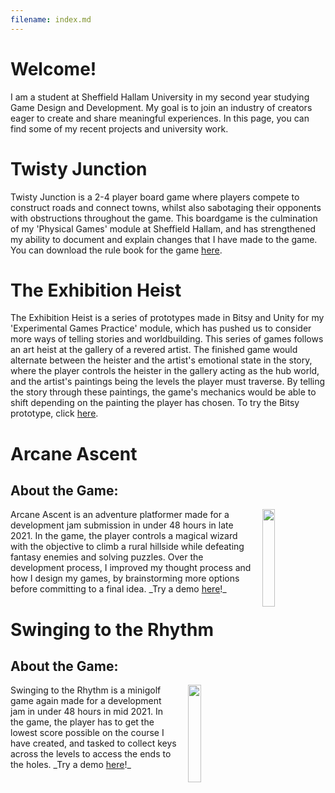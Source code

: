```yaml
---
filename: index.md
--- 
```


# Welcome!
I am a student at Sheffield Hallam University in my second year studying Game Design and Development. My goal is to join an industry of creators eager to create and share meaningful experiences. In this page, you can find some of my recent projects and university work.

# Twisty Junction
Twisty Junction is a 2-4 player board game where players compete to construct roads and connect towns, whilst also sabotaging their opponents with obstructions throughout the game. This boardgame is the culmination of my 'Physical Games' module at Sheffield Hallam, and has strengthened my ability to document and explain changes that I have made to the game. 
You can download the rule book for the game <a href="/Portfolio/RulebookV2.pdf">here</a>.

# The Exhibition Heist
The Exhibition Heist is a series of prototypes made in Bitsy and Unity for my 'Experimental Games Practice' module, which has pushed us to consider more ways of telling stories and worldbuilding. This series of games follows an art heist at the gallery of a revered artist. The finished game would alternate between the heister and the artist's emotional state in the story, where the player controls the heister in the gallery acting as the hub world, and the artist's paintings being the levels the player must traverse. By telling the story through these paintings, the game's mechanics would be able to shift depending on the painting the player has chosen.
To try the Bitsy prototype, click <a href="https://banres.itch.io/the-exhibition-heist">here</a>.

# Arcane Ascent
## About the Game:
<img src="/Portfolio/Images/ArcaneIcon.PNG" width="20%" align="right" style="padding-left: 15px;">
Arcane Ascent is an adventure platformer made for a development jam submission in under 48 hours in late 2021. In the game, the player controls a magical wizard with the objective to climb a rural hillside while defeating fantasy enemies and solving puzzles. Over the development process, I improved my thought process and how I design my games, by brainstorming more options before committing to a final idea.  
_Try a demo <a href="https://banrescoding.github.io/Portfolio/Arcane-Ascent-Demo/">here</a>!_

# Swinging to the Rhythm
## About the Game:
<img src="/Portfolio/Images/icon.PNG" width="20%" align="right" style="padding-left: 15px;">
Swinging to the Rhythm is a minigolf game again made for a development jam in under 48 hours in mid 2021. In the game, the player has to get the lowest score possible on the course I have created, and tasked to collect keys across the levels to access the ends to the holes.   
_Try a demo <a href="https://banrescoding.github.io/Portfolio/SttR-Demo/">here</a>!_
